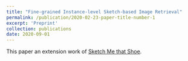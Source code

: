 ```yaml
---
title: "Fine-grained Instance-level Sketch-based Image Retrieval"
permalink: /publication/2020-02-23-paper-title-number-1
excerpt: 'Preprint'
collection: publications
date: 2020-09-01
---
```

This paper an extension work of [Sketch Me that Shoe](https://www.cv-foundation.org/openaccess/content_cvpr_2016/papers/Yu_Sketch_Me_That_CVPR_2016_paper.pdf).
